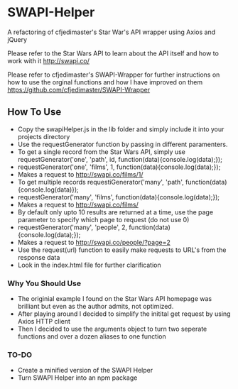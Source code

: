 # SWAPI-Helper
A refactoring of cfjedimaster's Star War's API wrapper using Axios and jQuery

Please refer to the Star Wars API to learn about the API itself and how to work with it
http://swapi.co/

Please refer to cfjedimaster's SWAPI-Wrapper for further instructions on how to use the orginal functions and how I have improved on them
https://github.com/cfjedimaster/SWAPI-Wrapper

## How To Use
* Copy the swapiHelper.js in the lib folder and simply include it into your projects directory
* Use the requestGenerator function by passing in different paramenters.
* To get a single record from the Star Wars API, simply use requestGenerator('one', 'path', id, function(data){console.log(data);});
 * requestGenerator('one', 'films', 1, function(data){console.log(data);}); 
 * Makes a request to http://swapi.co/films/1/
* To get multiple records requestiGenerator('many', 'path', function(data){console.log(data)});
 * requestGenerator('many', 'films', function(data){console.log(data);}); 
 * Makes a request to http://swapi.co/films/
 * By default only upto 10 results are returned at a time, use the page parameter to specify which page to request (do not use 0)
  * requestGenerator('many', 'people', 2, function(data){console.log(data);}); 
  * Makes a request to http://swapi.co/people/?page=2
* Use the request(url) function to easily make requests to URL's from the response data
* Look in the index.html file for further clarification

### Why You Should Use
* The originial example I found on the Star Wars API homepage was brilliant but even as the author admits, not optimized.
* After playing around I decided to simplify the initital get request by using Axios HTTP client
* Then I decided to use the arguments object to turn two seperate functions and over a dozen aliases to one function


### TO-DO
* Create a minified version of the SWAPI Helper
* Turn SWAPI Helper into an npm package
